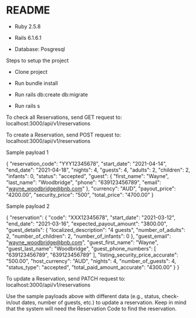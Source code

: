 # README


* Ruby 2.5.8

* Rails 6.1.6.1

* Database: Posgresql

Steps to setup the project

* Clone project

* Run bundle install

* Run rails db:create db:migrate

* Run rails s

To check all Reservations, send GET request to: localhost:3000/api/v1/reservations

To create a Reservation, send POST request to: localhost:3000/api/v1/reservations

Sample payload 1

{
"reservation_code": "YYY12345678",
"start_date": "2021-04-14",
"end_date": "2021-04-18",
"nights": 4,
"guests": 4,
"adults": 2,
"children": 2,
"infants": 0,
"status": "accepted",
"guest": {
"first_name": "Wayne",
"last_name": "Woodbridge",
"phone": "639123456789",
"email": "wayne_woodbridge@bnb.com"
},
"currency": "AUD",
"payout_price": "4200.00",
"security_price": "500",
"total_price": "4700.00"
}

Sample payload 2

{
"reservation": {
"code": "XXX12345678",
"start_date": "2021-03-12",
"end_date": "2021-03-16",
"expected_payout_amount": "3800.00",
"guest_details": {
"localized_description": "4 guests",
"number_of_adults": 2,
"number_of_children": 2,
"number_of_infants": 0
},
"guest_email": "wayne_woodbridge@bnb.com",
"guest_first_name": "Wayne",
"guest_last_name": "Woodbridge",
"guest_phone_numbers": [
"639123456789",
"639123456789"
],
"listing_security_price_accurate": "500.00",
"host_currency": "AUD",
"nights": 4,
"number_of_guests": 4,
"status_type": "accepted",
"total_paid_amount_accurate": "4300.00"
}
}

To update a Reservation, send PATCH request to: localhost:3000/api/v1/reservations

Use the sample payloads above with different data (e.g., status, check-in/out dates, number of guests, etc.) to update a reservation. Keep in mind that the system will need the Reservation Code to find the reservation. 
